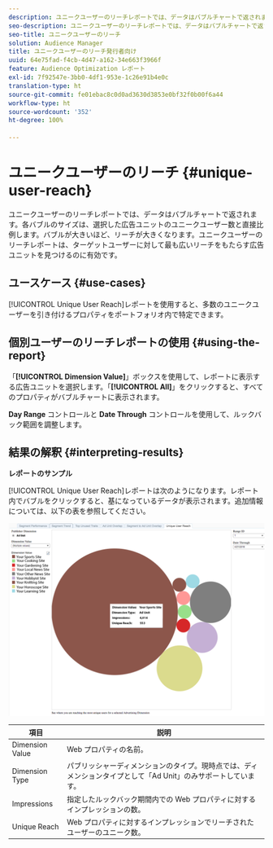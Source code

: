 ```yaml
---
description: ユニークユーザーのリーチレポートでは、データはバブルチャートで返されます。各バブルのサイズは、選択した広告ユニットのユニークユーザー数と直接比例します。バブルが大きいほど、リーチが大きくなります。ユニークユーザーのリーチレポートは、ターゲットユーザーに対して最も広いリーチをもたらす広告ユニットを見つけるのに有効です。
seo-description: ユニークユーザーのリーチレポートでは、データはバブルチャートで返されます。各バブルのサイズは、選択した広告ユニットのユニークユーザー数と直接比例します。バブルが大きいほど、リーチが大きくなります。ユニークユーザーのリーチレポートは、ターゲットユーザーに対して最も広いリーチをもたらす広告ユニットを見つけるのに有効です。
seo-title: ユニークユーザーのリーチ
solution: Audience Manager
title: ユニークユーザーのリーチ発行者向け
uuid: 64e75fad-f4cb-4d47-a162-34e663f3966f
feature: Audience Optimization レポート
exl-id: 7f92547e-3bb0-4df1-953e-1c26e91b4e0c
translation-type: ht
source-git-commit: fe01ebac8c0d0ad3630d3853e0bf32f0b00f6a44
workflow-type: ht
source-wordcount: '352'
ht-degree: 100%

---
```


# ユニークユーザーのリーチ {#unique-user-reach}

ユニークユーザーのリーチレポートでは、データはバブルチャートで返されます。各バブルのサイズは、選択した広告ユニットのユニークユーザー数と直接比例します。バブルが大きいほど、リーチが大きくなります。ユニークユーザーのリーチレポートは、ターゲットユーザーに対して最も広いリーチをもたらす広告ユニットを見つけるのに有効です。

## ユースケース {#use-cases}

[!UICONTROL Unique User Reach]レポートを使用すると、多数のユニークユーザーを引き付けるプロパティをポートフォリオ内で特定できます。

## 個別ユーザーのリーチレポートの使用 {#using-the-report}

「**[!UICONTROL Dimension Value]**」ボックスを使用して、レポートに表示する広告ユニットを選択します。「**[!UICONTROL All]**」をクリックすると、すべてのプロパティがバブルチャートに表示されます。

**Day Range** コントロールと **Date Through** コントロールを使用して、ルックバック範囲を調整します。

## 結果の解釈 {#interpreting-results}

**レポートのサンプル**

[!UICONTROL Unique User Reach]レポートは次のようになります。レポート内でバブルをクリックすると、基になっているデータが表示されます。追加情報については、以下の表を参照してください。

![](assets/publisher_unique_user_reach.png)

| 項目 | 説明 |
|--- |--- |
| Dimension Value | Web プロパティの名前。 |
| Dimension Type | パブリッシャーディメンションのタイプ。現時点では、ディメンションタイプとして「Ad Unit」のみサポートしています。 |
| Impressions | 指定したルックバック期間内での Web プロパティに対するインプレッションの数。 |
| Unique Reach | Web プロパティに対するインプレッションでリーチされたユーザーのユニーク数。 |
